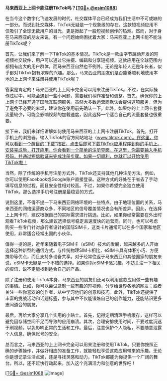 **马来西亚上上网卡能注册TikTok吗？[[TG💪+ @esim1088](https://t.me/s/esim1088)]**

在当今这个数字化飞速发展的时代，社交媒体平台已经成为我们生活中不可或缺的一部分。而说到社交媒体，TikTok无疑是一个现象级的存在。这款短视频应用不仅吸引了全球无数用户的目光，更是掀起了一股短视频创作的热潮。然而，对于身在马来西亚的朋友来说，有一个问题始终困扰着大家：马来西亚上上网卡能不能注册TikTok呢？

首先，让我们来了解一下TikTok的基本情况。TikTok是一款由字节跳动开发的短视频社交软件，用户可以通过它拍摄、编辑和分享短视频。这款应用在全球范围内都拥有庞大的用户群体，而马来西亚自然也不例外。无论是年轻人还是年长者，似乎都对TikTok抱有浓厚的兴趣。那么，马来西亚的朋友们是否能够顺利地使用本地的上上网卡来注册并使用TikTok呢？

答案是肯定的！马来西亚的上上网卡完全可以用来注册TikTok。不过，在实际操作过程中，可能会遇到一些小问题，需要我们稍作准备和调整。首先，确保你的上上网卡已经开通了国际互联网服务。虽然大多数运营商默认会提供这项服务，但为了避免不必要的麻烦，建议你在使用前先确认一下。此外，如果你的上上网卡套餐流量较少，可能会影响视频的加载速度，因此选择一个适合自己的流量套餐也很重要。

接下来，我们来详细讲解如何使用马来西亚的上上网卡注册TikTok。首先，打开手机上的浏览器，输入TikTok的官方网站地址（www.tiktok.com）。在这里，你可以看到一个醒目的“下载”按钮，点击后即可下载TikTok应用程序到你的手机上。安装完成后，打开应用，你会看到一个简单的注册界面。在这里，你需要输入手机号码，并通过短信验证来完成注册步骤。如果一切顺利，你就可以开始使用TikTok啦！

当然，除了传统的手机号注册方式外，TikTok还支持其他几种注册方法。例如，你可以使用Facebook或Google账户直接登录。这种方式的好处在于省去了手动填写信息的过程，而且安全性相对较高。不过，如果你希望完全独立使用TikTok，那么选择手机号注册是最稳妥的方式。

说到这里，不得不提一下马来西亚网络环境的一些特点。由于地理位置的关系，马来西亚的网络运营商众多，不同地区的信号覆盖情况也会有所差异。因此，在选择上上网卡时，建议根据自己的实际需求进行挑选。比如，如果你经常需要在外出时观看TikTok视频，那么建议选择信号稳定且速度快的运营商。同时，也可以考虑购买一些专门针对旅行者设计的国际SIM卡，这类卡片通常可以在多个国家和地区使用，非常适合经常出国的小伙伴。

值得一提的是，近年来随着电子SIM卡（eSIM）技术的发展，越来越多的人开始选择这种新型的通信方式。与传统物理SIM卡相比，eSIM卡具有体积小巧、方便携带等优点，而且支持多设备共享。对于经常往返于马来西亚和其他国家的朋友来说，eSIM卡无疑是一个不错的选择。如果你对eSIM卡感兴趣，不妨关注一下相关的资讯，说不定能找到适合自己的产品。

除了注册和使用TikTok本身，马来西亚的朋友们还可以利用这款应用做一些有趣的事情。比如，你可以尝试录制一些有趣的短视频，分享给世界各地的网友；或者关注一些你喜欢的创作者，从中学习他们的创意和技巧。此外，TikTok还提供了丰富的挑战活动和话题标签，参与其中不仅能锻炼自己的创作能力，还能结识更多志同道合的朋友。

最后，再给大家分享几个实用的小贴士。首先，记得定期清理手机缓存，这样可以避免因存储空间不足而导致的应用崩溃。其次，合理安排使用时间，不要过度沉迷于刷视频，以免影响正常的生活和工作。最后，注意保护个人隐私，不要随意泄露个人信息，确保账号的安全。

总而言之，马来西亚的上上网卡完全可以用来注册和使用TikTok。只要你按照正确的步骤操作，并做好相应的准备工作，就能轻松享受这款应用带来的乐趣。无论你是想记录生活点滴，还是寻找灵感和动力，TikTok都能为你提供一个广阔的舞台。所以，还不赶快行动起来，加入这个充满活力和创意的世界吧！

[[TG💪+ @esim1088](https://t.me/s/esim1088) ![Image](https://i.postimg.cc/4NQfJmqS/Snipaste-2025-05-13-00-14-12.png)]
